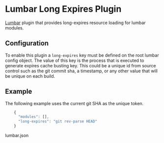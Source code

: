 # Lumbar Long Expires Plugin

[Lumbar](https://github.com/walmartlabs/lumbar) plugin that provides long-expires resource loading for lumbar modules.

## Configuration

To enable this plugin a `long-expires` key must be defined on the root lumbar config
object. The value of this key is the process that is executed to generate expires
cache busting key. This could be a unique id from source control such as the git
commit sha, a timestamp, or any other value that will be unique on each build.

## Example

The following example uses the current git SHA as the unique token.

```javascript
    {
      "modules": [],
      "long-expires": "git rev-parse HEAD"
    }
```
lumbar.json
